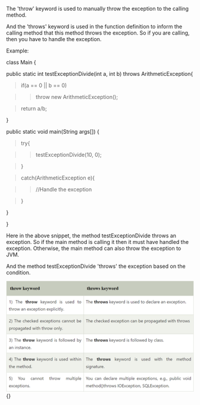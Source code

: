 The 'throw' keyword is used to manually throw the exception to the
calling method.

And the 'throws' keyword is used in the function definition to inform
the calling method that this method throws the exception. So if you are
calling, then you have to handle the exception.

Example:

class Main {

public static int testExceptionDivide(int a, int b) throws
ArithmeticException{

> if(a == 0 \|\| b == 0)

> > throw new ArithmeticException();

> return a/b;

}

public static void main(String args\[\]) {

> try{

> > testExceptionDivide(10, 0);

> }

> catch(ArithmeticException e){

> > //Handle the exception

> }

}

}

Here in the above snippet, the method testExceptionDivide throws an
exception. So if the main method is calling it then it must have handled
the exception. Otherwise, the main method can also throw the exception
to JVM.

And the method testExceptionDivide 'throws' the exception based on the
condition.

![](image35.png){}
